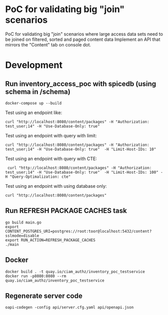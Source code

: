 # PoC for validating big "join" scenarios
PoC for validating big "join" scenarios where large access data sets need to be joined on filtered, sorted and paged content data
Implement an API that mirrors the "Content" tab on console dot.

# Development
## Run inventory_access_poc with spicedb (using schema in /schema)
```
docker-compose up --build
```
Test using an endpoint like:
```
curl "http://localhost:8080/content/packages" -H "Authorization: test_user;14" -H "Use-Database-Only: true"
```

Test using an endpoint with query with limit:
```
curl "http://localhost:8080/content/packages" -H "Authorization: test_user;14" -H "Use-Database-Only: true"  -H "Limit-Host-IDs: 10"
```

Test using an endpoint with query with CTE:
```
 curl "http://localhost:8080/content/packages" -H "Authorization: test_user;14" -H "Use-Database-Only: true"  -H "Limit-Host-IDs: 100" -H "Query-Optimalization: cte" 
```

Test using an endpoint with using database only:
```
curl "http://localhost:8080/content/packages"
```
## Run REFRESH PACKAGE CACHES task
```
go build main.go
export CONTENT_POSTGRES_URI=postgres://root:toor@localhost:5432/content?sslmode=disable
export RUN_ACTION=REFRESH_PACKAGE_CACHES 
./main
```

## Docker
```
docker build . -t quay.io/ciam_authz/inventory_poc_testservice
docker run -p8080:8080 --rm quay.io/ciam_authz/inventory_poc_testservice
```
## Regenerate server code
`oapi-codegen -config api/server.cfg.yaml api/openapi.json`

